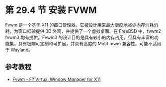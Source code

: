 # 第 29.4 节 安装 FVWM

Fvwm 是一个基于 X11 的窗口管理器。它被设计用来最大限度地减少内存消耗消耗，为窗口框架提供 3D 外观，并提供了一个虚拟桌面。在 FreeBSD 中，fvwm2 fvwm3 均有提供。Fvwm3 的设计目的是具有较小的内存占用，但具有丰富的功能集，具有极端可定制和可扩展，并具有高度的 Motif mwm 兼容性。可能不适用于 Wayland。

## 参考教程

- [Fvwm - F? Virtual Window	Manager	for X11](https://www.freebsd.org/cgi/man.cgi?query=fvwm&sektion=1&manpath=freebsd-release-ports)

